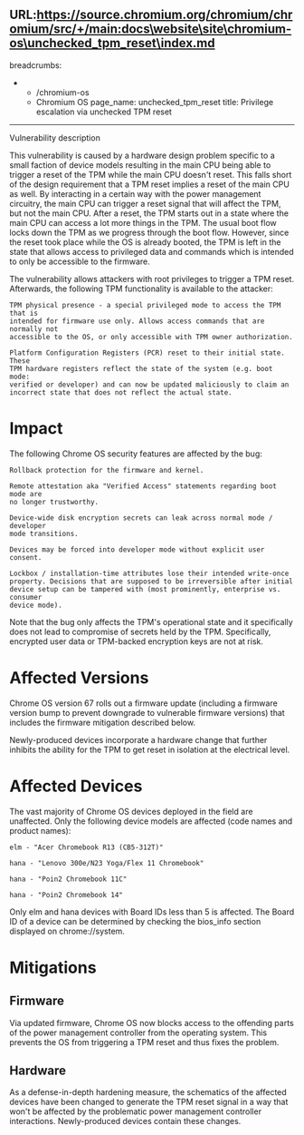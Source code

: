 URL:https://source.chromium.org/chromium/chromium/src/+/main:docs\website\site\chromium-os\unchecked_tpm_reset\index.md
---
breadcrumbs:
- - /chromium-os
  - Chromium OS
page_name: unchecked_tpm_reset
title: Privilege escalation via unchecked TPM reset
---

Vulnerability description

This vulnerability is caused by a hardware design problem specific to a small
faction of device models resulting in the main CPU being able to trigger a reset
of the TPM while the main CPU doesn't reset. This falls short of the design
requirement that a TPM reset implies a reset of the main CPU as well. By
interacting in a certain way with the power management circuitry, the main CPU
can trigger a reset signal that will affect the TPM, but not the main CPU. After
a reset, the TPM starts out in a state where the main CPU can access a lot more
things in the TPM. The usual boot flow locks down the TPM as we progress through
the boot flow. However, since the reset took place while the OS is already
booted, the TPM is left in the state that allows access to privileged data and
commands which is intended to only be accessible to the firmware.

The vulnerability allows attackers with root privileges to trigger a TPM reset.
Afterwards, the following TPM functionality is available to the attacker:

    TPM physical presence - a special privileged mode to access the TPM that is
    intended for firmware use only. Allows access commands that are normally not
    accessible to the OS, or only accessible with TPM owner authorization.

    Platform Configuration Registers (PCR) reset to their initial state. These
    TPM hardware registers reflect the state of the system (e.g. boot mode:
    verified or developer) and can now be updated maliciously to claim an
    incorrect state that does not reflect the actual state.

# Impact

The following Chrome OS security features are affected by the bug:

    Rollback protection for the firmware and kernel.

    Remote attestation aka "Verified Access" statements regarding boot mode are
    no longer trustworthy.

    Device-wide disk encryption secrets can leak across normal mode / developer
    mode transitions.

    Devices may be forced into developer mode without explicit user consent.

    Lockbox / installation-time attributes lose their intended write-once
    property. Decisions that are supposed to be irreversible after initial
    device setup can be tampered with (most prominently, enterprise vs. consumer
    device mode).

Note that the bug only affects the TPM's operational state and it specifically
does not lead to compromise of secrets held by the TPM. Specifically, encrypted
user data or TPM-backed encryption keys are not at risk.

# Affected Versions

Chrome OS version 67 rolls out a firmware update (including a firmware version
bump to prevent downgrade to vulnerable firmware versions) that includes the
firmware mitigation described below.

Newly-produced devices incorporate a hardware change that further inhibits the
ability for the TPM to get reset in isolation at the electrical level.

# Affected Devices

The vast majority of Chrome OS devices deployed in the field are unaffected.
Only the following device models are affected (code names and product names):

    elm - "Acer Chromebook R13 (CB5-312T)"

    hana - "Lenovo 300e/N23 Yoga/Flex 11 Chromebook"

    hana - "Poin2 Chromebook 11C"

    hana - "Poin2 Chromebook 14"

Only elm and hana devices with Board IDs less than 5 is affected. The Board ID
of a device can be determined by checking the bios_info section displayed on
chrome://system.

# Mitigations

## Firmware

Via updated firmware, Chrome OS now blocks access to the offending parts of the
power management controller from the operating system. This prevents the OS from
triggering a TPM reset and thus fixes the problem.

## Hardware

As a defense-in-depth hardening measure, the schematics of the affected devices
have been changed to generate the TPM reset signal in a way that won't be
affected by the problematic power management controller interactions.
Newly-produced devices contain these changes.
